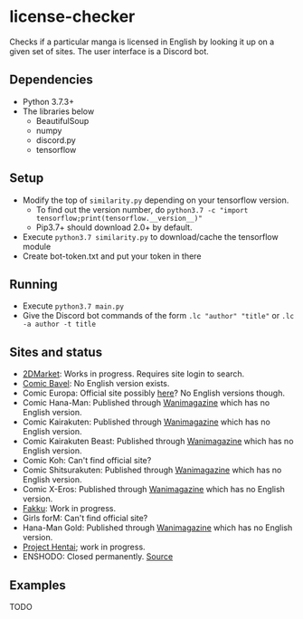 # license-checker
Checks if a particular manga is licensed in English by looking it up on a given set of sites. The user interface is a Discord bot.
## Dependencies
* Python 3.7.3+
* The libraries below
	* BeautifulSoup
	* numpy
	* discord.py
	* tensorflow
## Setup
* Modify the top of `similarity.py` depending on your tensorflow version.
	* To find out the version number, do `python3.7 -c "import tensorflow;print(tensorflow.__version__)"`
	* Pip3.7+ should download 2.0+ by default.
* Execute `python3.7 similarity.py` to download/cache the tensorflow module
* Create bot-token.txt and put your token in there
## Running
* Execute `python3.7 main.py`
* Give the Discord bot commands of the form `.lc "author" "title"` or `.lc -a author -t title`
## Sites and status
* [2DMarket](http://2d-market.com/): Works in progress. Requires site login to search.
* [Comic Bavel](https://comicbavel.com/): No English version exists.
* Comic Europa: Official site possibly [here](http://comicbavel.com/europa/)? No English versions though.
* Comic Hana-Man: Published through [Wanimagazine](https://www.wani.com/) which has no English version.
* Comic Kairakuten: Published through [Wanimagazine](https://www.wani.com/) which has no English version.
* Comic Kairakuten Beast: Published through [Wanimagazine](https://www.wani.com/) which has no English version.
* Comic Koh: Can't find official site?
* Comic Shitsurakuten: Published through [Wanimagazine](https://www.wani.com/) which has no English version.
* Comic X-Eros: Published through [Wanimagazine](https://www.wani.com/) which has no English version.
* [Fakku](https://www.fakku.net/): Work in progress.
* Girls forM: Can't find official site?
* Hana-Man Gold: Published through [Wanimagazine](https://www.wani.com/) which has no English version.
* [Project Hentai](https://www.projecthentai.com/); work in progress.
* ENSHODO: Closed permanently. [Source](https://www.twipu.com/patinafinish/tweet/1167021110849703937)
## Examples
TODO
